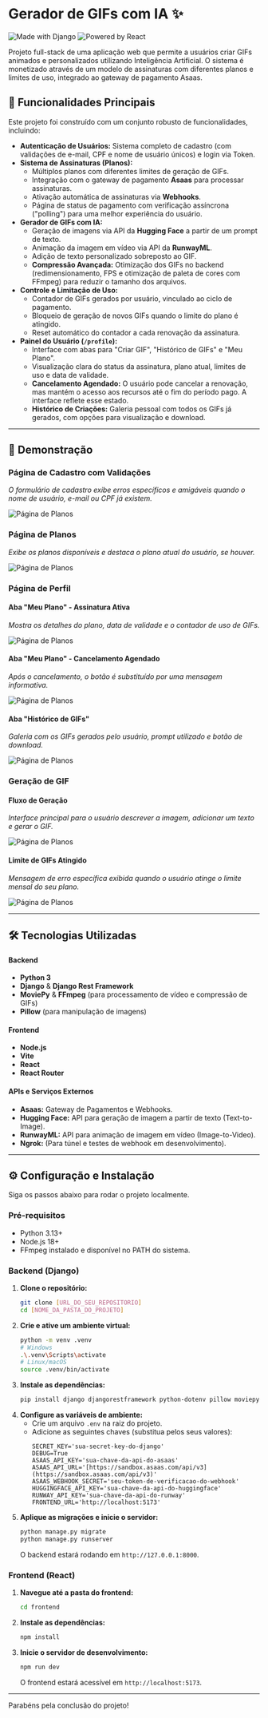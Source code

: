 # Gerador de GIFs com IA ✨

![Made with Django](https://img.shields.io/badge/Made%20with-Django-44B78B?style=for-the-badge&logo=django)
![Powered by React](https://img.shields.io/badge/Powered%20by-React-61DAFB?style=for-the-badge&logo=react)

Projeto full-stack de uma aplicação web que permite a usuários criar GIFs animados e personalizados utilizando Inteligência Artificial. O sistema é monetizado através de um modelo de assinaturas com diferentes planos e limites de uso, integrado ao gateway de pagamento Asaas.

## 🚀 Funcionalidades Principais

Este projeto foi construído com um conjunto robusto de funcionalidades, incluindo:

* **Autenticação de Usuários:** Sistema completo de cadastro (com validações de e-mail, CPF e nome de usuário únicos) e login via Token.
* **Sistema de Assinaturas (Planos):**
    * Múltiplos planos com diferentes limites de geração de GIFs.
    * Integração com o gateway de pagamento **Asaas** para processar assinaturas.
    * Ativação automática de assinaturas via **Webhooks**.
    * Página de status de pagamento com verificação assíncrona ("polling") para uma melhor experiência do usuário.
* **Gerador de GIFs com IA:**
    * Geração de imagens via API da **Hugging Face** a partir de um prompt de texto.
    * Animação da imagem em vídeo via API da **RunwayML**.
    * Adição de texto personalizado sobreposto ao GIF.
    * **Compressão Avançada:** Otimização dos GIFs no backend (redimensionamento, FPS e otimização de paleta de cores com FFmpeg) para reduzir o tamanho dos arquivos.
* **Controle e Limitação de Uso:**
    * Contador de GIFs gerados por usuário, vinculado ao ciclo de pagamento.
    * Bloqueio de geração de novos GIFs quando o limite do plano é atingido.
    * Reset automático do contador a cada renovação da assinatura.
* **Painel do Usuário (`/profile`):**
    * Interface com abas para "Criar GIF", "Histórico de GIFs" e "Meu Plano".
    * Visualização clara do status da assinatura, plano atual, limites de uso e data de validade.
    * **Cancelamento Agendado:** O usuário pode cancelar a renovação, mas mantém o acesso aos recursos até o fim do período pago. A interface reflete esse estado.
    * **Histórico de Criações:** Galeria pessoal com todos os GIFs já gerados, com opções para visualização e download.

---

## 📸 Demonstração

### Página de Cadastro com Validações
*O formulário de cadastro exibe erros específicos e amigáveis quando o nome de usuário, e-mail ou CPF já existem.*

![Página de Planos](DocsImages/Cadastro.png)

### Página de Planos
*Exibe os planos disponíveis e destaca o plano atual do usuário, se houver.*

![Página de Planos](DocsImages/Planos.png)

### Página de Perfil

#### Aba "Meu Plano" - Assinatura Ativa
*Mostra os detalhes do plano, data de validade e o contador de uso de GIFs.*

![Página de Planos](DocsImages/Plano_Ativo.png)

#### Aba "Meu Plano" - Cancelamento Agendado
*Após o cancelamento, o botão é substituído por uma mensagem informativa.*

![Página de Planos](DocsImages/Planos_requisitado_cancelamento.png)

#### Aba "Histórico de GIFs"
*Galeria com os GIFs gerados pelo usuário, prompt utilizado e botão de download.*

![Página de Planos](DocsImages/Historico_Gifs.png)

### Geração de GIF

#### Fluxo de Geração
*Interface principal para o usuário descrever a imagem, adicionar um texto e gerar o GIF.*

![Página de Planos](DocsImages/Criar_Gifs.png)

#### Limite de GIFs Atingido
*Mensagem de erro específica exibida quando o usuário atinge o limite mensal do seu plano.*

![Página de Planos](DocsImages/Limite_Gifs.png)

---

## 🛠️ Tecnologias Utilizadas

#### Backend
* **Python 3**
* **Django** & **Django Rest Framework**
* **MoviePy** & **FFmpeg** (para processamento de vídeo e compressão de GIFs)
* **Pillow** (para manipulação de imagens)

#### Frontend
* **Node.js**
* **Vite**
* **React**
* **React Router**

#### APIs e Serviços Externos
* **Asaas:** Gateway de Pagamentos e Webhooks.
* **Hugging Face:** API para geração de imagem a partir de texto (Text-to-Image).
* **RunwayML:** API para animação de imagem em vídeo (Image-to-Video).
* **Ngrok:** (Para túnel e testes de webhook em desenvolvimento).

---

## ⚙️ Configuração e Instalação

Siga os passos abaixo para rodar o projeto localmente.

### Pré-requisitos
* Python 3.13+
* Node.js 18+
* FFmpeg instalado e disponível no PATH do sistema.

### Backend (Django)
1.  **Clone o repositório:**
    ```bash
    git clone [URL_DO_SEU_REPOSITORIO]
    cd [NOME_DA_PASTA_DO_PROJETO]
    ```
2.  **Crie e ative um ambiente virtual:**
    ```bash
    python -m venv .venv
    # Windows
    .\.venv\Scripts\activate
    # Linux/macOS
    source .venv/bin/activate
    ```
3.  **Instale as dependências:**
    ```bash
    pip install django djangorestframework python-dotenv pillow moviepy requests
    ```
4.  **Configure as variáveis de ambiente:**
    * Crie um arquivo `.env` na raiz do projeto.
    * Adicione as seguintes chaves (substitua pelos seus valores):
        ```env
        SECRET_KEY='sua-secret-key-do-django'
        DEBUG=True
        ASAAS_API_KEY='sua-chave-da-api-do-asaas'
        ASAAS_API_URL='[https://sandbox.asaas.com/api/v3](https://sandbox.asaas.com/api/v3)'
        ASAAS_WEBHOOK_SECRET='seu-token-de-verificacao-do-webhook'
        HUGGINGFACE_API_KEY='sua-chave-da-api-do-huggingface'
        RUNWAY_API_KEY='sua-chave-da-api-do-runway'
        FRONTEND_URL='http://localhost:5173'
        ```
5.  **Aplique as migrações e inicie o servidor:**
    ```bash
    python manage.py migrate
    python manage.py runserver
    ```
    O backend estará rodando em `http://127.0.0.1:8000`.

### Frontend (React)
1.  **Navegue até a pasta do frontend:**
    ```bash
    cd frontend
    ```
2.  **Instale as dependências:**
    ```bash
    npm install
    ```
3.  **Inicie o servidor de desenvolvimento:**
    ```bash
    npm run dev
    ```
    O frontend estará acessível em `http://localhost:5173`.

---

Parabéns pela conclusão do projeto!